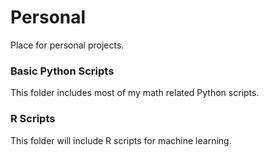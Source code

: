 # Personal
Place for personal projects.

### Basic Python Scripts
This folder includes most of my math related Python scripts.

### R Scripts
This folder will include R scripts for machine learning.
